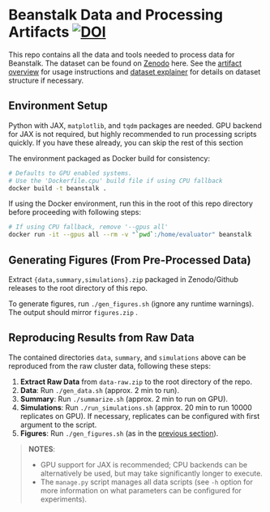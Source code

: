 # Beanstalk Data and Processing Artifacts [![DOI](https://zenodo.org/badge/DOI/10.5281/zenodo.14933491.svg)](https://doi.org/10.5281/zenodo.14933491)

This repo contains all the data and tools needed to process data for Beanstalk. The dataset can be found on [Zenodo](https://doi.org/10.5281/zenodo.14927586) here. See the [artifact overview](ARTIFACT-OVERVIEW.md) for usage instructions and [dataset explainer](DATASET-EXPLAINER.md) for details on dataset structure if necessary.

## Environment Setup
Python with JAX, `matplotlib`, and `tqdm` packages are needed.
GPU backend for JAX is not required, but highly recommended to run processing scripts quickly. If you have these already, you can skip the rest of this section


The environment packaged as Docker build for consistency:
```bash
# Defaults to GPU enabled systems.
# Use the 'Dockerfile.cpu' build file if using CPU fallback
docker build -t beanstalk .
```

If using the Docker environment, run this in the root of this repo directory before proceeding with following steps:

```bash
# If using CPU fallback, remove '--gpus all'
docker run -it --gpus all --rm -v "`pwd`:/home/evaluator" beanstalk
```



## Generating Figures (From Pre-Processed Data)

Extract `{data,summary,simulations}.zip` packaged in Zenodo/Github releases to the root directory of this repo.

To generate figures, run `./gen_figures.sh` (ignore any runtime warnings). The output should mirror `figures.zip` . 


## Reproducing Results from Raw Data

The contained directories  `data`, `summary`, and `simulations` above can be reproduced from the raw cluster data, following these steps:

1. **Extract Raw Data** from `data-raw.zip` to the root directory of the repo.
2. **Data**: Run `./gen_data.sh` (approx. 2 min to run).
3. **Summary**: Run `./summarize.sh` (approx. 2 min to run on GPU).
4. **Simulations**: Run `./run_simulations.sh` (approx. 20 min to run 10000 replicates on GPU). If necessary, replicates can be configured with first argument to the script.
5. **Figures**: Run `./gen_figures.sh` (as in the [previous section](#generating-figures-from-pre-processed-data)).

> **NOTES**: 
> * GPU support for JAX is recommended; CPU backends can be alternatively be used, but may take significantly longer to execute.
> * The `manage.py` script manages all data scripts (see `-h` option for more information on what parameters can be configured for experiments).
